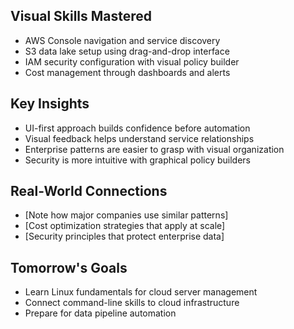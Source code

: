 ## Visual Skills Mastered
- AWS Console navigation and service discovery
- S3 data lake setup using drag-and-drop interface
- IAM security configuration with visual policy builder
- Cost management through dashboards and alerts
## Key Insights
- UI-first approach builds confidence before automation
- Visual feedback helps understand service relationships
- Enterprise patterns are easier to grasp with visual organization
- Security is more intuitive with graphical policy builders
## Real-World Connections
- [Note how major companies use similar patterns]
- [Cost optimization strategies that apply at scale]
- [Security principles that protect enterprise data]
## Tomorrow's Goals
- Learn Linux fundamentals for cloud server management
- Connect command-line skills to cloud infrastructure
- Prepare for data pipeline automation